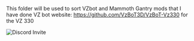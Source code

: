 This folder will be used to sort VZbot and Mammoth Gantry mods that I have done
VZ bot website: https://github.com/VzBoT3D/VzBoT-Vz330 for the VZ 330


<img src="https://camo.githubusercontent.com/0a5d3e16920be8b2e1317689daffa18c53dae9bcadce41acdaee72ee2002a685/68747470733a2f2f646973636f72646170702e636f6d2f6170692f6775696c64732f3832393832383736353531323130363035342f7769646765742e706e673f7374796c653d62616e6e657232" alt="Discord Invite" data-canonical-src="https://discordapp.com/api/guilds/829828765512106054/widget.png?style=banner2" style="max-width: 100%;">
